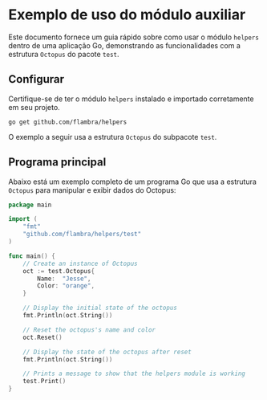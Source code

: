 # Exemplo de uso do módulo auxiliar

Este documento fornece um guia rápido sobre como usar o módulo `helpers` dentro de uma aplicação Go, demonstrando as funcionalidades com a estrutura `Octopus` do pacote `test`.

## Configurar

Certifique-se de ter o módulo `helpers` instalado e importado corretamente em seu projeto. 
```shell
go get github.com/flambra/helpers
```
O exemplo a seguir usa a estrutura `Octopus` do subpacote `test`.

## Programa principal

Abaixo está um exemplo completo de um programa Go que usa a estrutura `Octopus` para manipular e exibir dados do Octopus:

```go
package main

import (
	"fmt"
	"github.com/flambra/helpers/test"
)

func main() {
	// Create an instance of Octopus
	oct := test.Octopus{
		Name:  "Jesse",
		Color: "orange",
	}

	// Display the initial state of the octopus
	fmt.Println(oct.String())

	// Reset the octopus's name and color
	oct.Reset()

	// Display the state of the octopus after reset
	fmt.Println(oct.String())

    // Prints a message to show that the helpers module is working
	test.Print()
}
```
